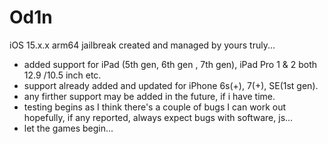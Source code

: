 # Od1n
iOS 15.x.x arm64 jailbreak created and managed by yours truly...
- added support for iPad (5th gen, 6th gen , 7th gen), iPad Pro 1 & 2 both 12.9 /10.5 inch etc.
- support already added and updated for iPhone 6s(+), 7(+), SE(1st gen).
- any firther support may be added in the future, if i have time.
- testing begins as I think there's a couple of bugs I can work out hopefully, if any reported, always expect bugs with software, js...
- let the games begin... 
